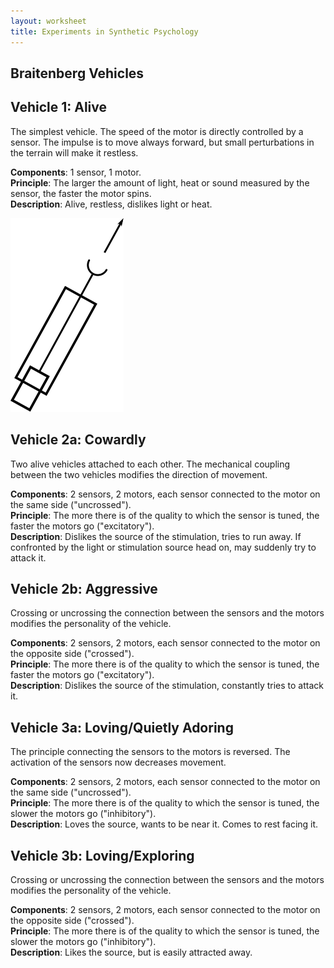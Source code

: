 ```yaml
---
layout: worksheet
title: Experiments in Synthetic Psychology
---
```


## Braitenberg Vehicles

## Vehicle 1: Alive

The simplest vehicle. The speed of the motor is directly controlled by a sensor. The impulse is to move always forward, but small perturbations in the terrain will make it restless.

**Components**: 1 sensor, 1 motor.  
**Principle**: The larger the amount of light, heat or sound measured by the sensor, the faster the motor spins.  
**Description**: Alive, restless, dislikes light or heat.

![Vehicle1](/assets/images/vehicle1.svg)

## Vehicle 2a: Cowardly

Two alive vehicles attached to each other. The mechanical coupling between the two vehicles modifies the direction of movement.

**Components**: 2 sensors, 2 motors, each sensor connected to the motor on the same side ("uncrossed").  
**Principle**: The more there is of the quality to which the sensor is tuned, the faster the motors go ("excitatory").  
**Description**: Dislikes the source of the stimulation, tries to run away. If confronted by the light or stimulation source head on, may suddenly try to attack it.

## Vehicle 2b: Aggressive

Crossing or uncrossing the connection between the sensors and the motors modifies the personality of the vehicle.

**Components**: 2 sensors, 2 motors, each sensor connected to the motor on the opposite side ("crossed").  
**Principle**: The more there is of the quality to which the sensor is tuned, the faster the motors go ("excitatory").  
**Description**: Dislikes the source of the stimulation, constantly tries to attack it.

## Vehicle 3a: Loving/Quietly Adoring

The principle connecting the sensors to the motors is reversed. The activation of the sensors now decreases movement.

**Components**: 2 sensors, 2 motors, each sensor connected to the motor on the same side ("uncrossed").  
**Principle**: The more there is of the quality to which the sensor is tuned, the slower the motors go ("inhibitory").  
**Description**: Loves the source, wants to be near it. Comes to rest facing it.

## Vehicle 3b: Loving/Exploring

Crossing or uncrossing the connection between the sensors and the motors modifies the personality of the vehicle.

**Components**: 2 sensors, 2 motors, each sensor connected to the motor on the opposite side ("crossed").  
**Principle**: The more there is of the quality to which the sensor is tuned, the slower the motors go ("inhibitory").  
**Description**: Likes the source, but is easily attracted away.
